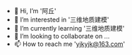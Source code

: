 - 👋 Hi, I’m '阿丘'
- 👀 I’m interested in '三维地质建模'
- 🌱 I’m currently learning '三维地质建模'
- 💞️ I’m looking to collaborate on ...
- 📫 How to reach me 'yjkyjk@163.com'

<!---
yjkyjk507/yjkyjk507 is a ✨ special ✨ repository because its `README.md` (this file) appears on your GitHub profile.
You can click the Preview link to take a look at your changes.
--->
